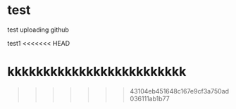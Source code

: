 # test
test uploading github

test1
<<<<<<< HEAD



kkkkkkkkkkkkkkkkkkkkkkkkk
=======
>>>>>>> 43104eb451648c167e9cf3a750ad036111ab1b77
